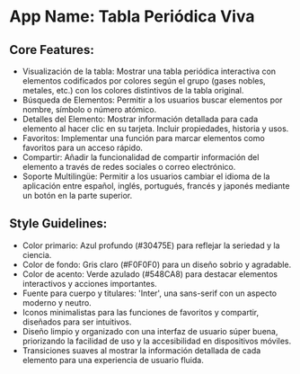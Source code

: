 # **App Name**: Tabla Periódica Viva

## Core Features:

- Visualización de la tabla: Mostrar una tabla periódica interactiva con elementos codificados por colores según el grupo (gases nobles, metales, etc.) con los colores distintivos de la tabla original.
- Búsqueda de Elementos: Permitir a los usuarios buscar elementos por nombre, símbolo o número atómico.
- Detalles del Elemento: Mostrar información detallada para cada elemento al hacer clic en su tarjeta. Incluir propiedades, historia y usos.
- Favoritos: Implementar una función para marcar elementos como favoritos para un acceso rápido.
- Compartir: Añadir la funcionalidad de compartir información del elemento a través de redes sociales o correo electrónico.
- Soporte Multilingüe: Permitir a los usuarios cambiar el idioma de la aplicación entre español, inglés, portugués, francés y japonés mediante un botón en la parte superior.

## Style Guidelines:

- Color primario: Azul profundo (#30475E) para reflejar la seriedad y la ciencia.
- Color de fondo: Gris claro (#F0F0F0) para un diseño sobrio y agradable.
- Color de acento: Verde azulado (#548CA8) para destacar elementos interactivos y acciones importantes.
- Fuente para cuerpo y titulares: 'Inter', una sans-serif con un aspecto moderno y neutro.
- Iconos minimalistas para las funciones de favoritos y compartir, diseñados para ser intuitivos.
- Diseño limpio y organizado con una interfaz de usuario súper buena, priorizando la facilidad de uso y la accesibilidad en dispositivos móviles.
- Transiciones suaves al mostrar la información detallada de cada elemento para una experiencia de usuario fluida.